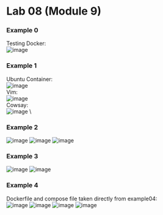 # Lab 08 (Module 9)
### Example 0
Testing Docker: \
![image](https://user-images.githubusercontent.com/70230763/160156121-3fff57a9-2402-43e5-a75e-e42bc322605e.png)

### Example 1
Ubuntu Container: \
![image](https://user-images.githubusercontent.com/70230763/160159334-9ca97f44-f3a1-4013-af45-ca2d9ff4b6ae.png)\
Vim: \
![image](https://user-images.githubusercontent.com/70230763/160159601-61130e67-2e80-44b7-a0a9-9219f7b91333.png) \
Cowsay: \
![image](https://user-images.githubusercontent.com/70230763/160159903-7591b57e-5ec0-4e12-a35c-5c962afdc2ed.png) \



### Example 2
![image](https://user-images.githubusercontent.com/70230763/160158366-3ba50db5-afa2-494c-857c-ee79f7b95374.png)
![image](https://user-images.githubusercontent.com/70230763/160158574-0b361b19-ca08-4324-9195-f5cbd84e6f16.png)
![image](https://user-images.githubusercontent.com/70230763/160158439-7f2dab97-d0c4-43f0-8550-9ecf39a6ef14.png)

### Example 3
![image](https://user-images.githubusercontent.com/70230763/160164250-bf2c2406-99df-46cf-8ccd-22362aa09ef2.png)
![image](https://user-images.githubusercontent.com/70230763/160164328-663b743f-292d-48ae-9730-4c68a4f833a2.png)

### Example 4
Dockerfile and compose file taken directly from example04: \
![image](https://user-images.githubusercontent.com/70230763/160172807-1823892a-3f05-499b-8e41-14462d355e51.png)
![image](https://user-images.githubusercontent.com/70230763/160172993-5176a2ee-3039-4b7f-8811-31fb0c696a84.png)
![image](https://user-images.githubusercontent.com/70230763/160173083-a076f39c-49a6-445f-a2b6-617ae1eb0b9b.png)
![image](https://user-images.githubusercontent.com/70230763/160171769-04ef1aaf-6cee-4f45-bcff-91fb425d91c7.png)

